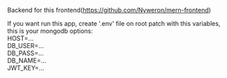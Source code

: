 Backend for this frontend(https://github.com/Nyweron/mern-frontend)  
  
If you want run this app, create '.env' file on root patch with this variables, this is your mongodb options:  
HOST=...  
DB_USER=...  
DB_PASS=...  
DB_NAME=...  
JWT_KEY=...  
